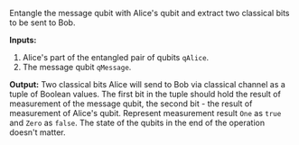 Entangle the message qubit with Alice's qubit and extract two classical bits to be sent to Bob.

**Inputs:** 
1. Alice's part of the entangled pair of qubits `qAlice`.
2. The message qubit `qMessage`.

**Output:** 
Two classical bits Alice will send to Bob via classical channel as a tuple of Boolean values. The first bit in the tuple should hold the result of measurement of the message qubit, the second bit - the result of measurement of Alice's qubit. Represent measurement result `One` as `true` and `Zero` as `false`. The state of the qubits in the end of the operation doesn't matter.